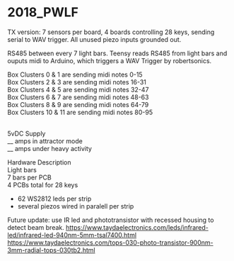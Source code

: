 # 2018_PWLF

TX version: 7 sensors per board, 4 boards controlling 28 keys, sending serial to WAV trigger.  All unused piezo inputs grounded out. <br> 

RS485 between every 7 light bars. Teensy reads RS485 from light bars and ouputs midi to Arduino, which triggers a WAV Trigger by robertsonics. <br>

Box Clusters 0 & 1 are sending midi notes 0-15 <br>
Box Clusters 2 & 3 are sending midi notes 16-31 <br>
Box Clusters 4 & 5 are sending midi notes 32-47 <br>
Box Clusters 6 & 7 are sending midi notes 48-63 <br>
Box Clusters 8 & 9 are sending midi notes 64-79 <br>
Box Clusters 10 & 11 are sending midi notes 80-95 <br>
<br>

5vDC  Supply <br>
__ amps in attractor mode <br>
__ amps under heavy activity <br>

Hardware Description <br>
Light bars <br>
7 bars per PCB <br>
4 PCBs total for 28 keys <br>
- 62 WS2812 leds per strip <br>
- several piezos wired in paralell per strip <br>

Future update: use IR led and phototransistor with recessed housing to detect beam break.
https://www.taydaelectronics.com/leds/infrared-led/infrared-led-940nm-5mm-tsal7400.html
https://www.taydaelectronics.com/tops-030-photo-transistor-900nm-3mm-radial-tops-030tb2.html
